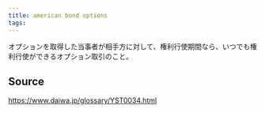 ```yaml
---
title: american bond options
tags: 
---
```


オプションを取得した当事者が相手方に対して、権利行使期間なら、いつでも権利行使ができるオプション取引のこと。

## Source
https://www.daiwa.jp/glossary/YST0034.html
